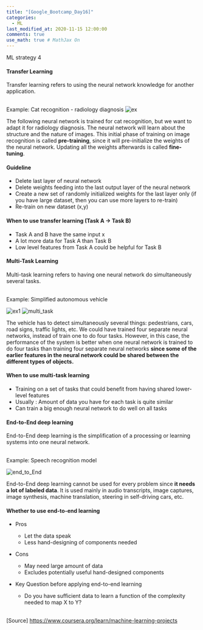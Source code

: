```yaml
---
title: "[Google_Bootcamp_Day16]"
categories: 
  - ML
last_modified_at: 2020-11-15 12:00:00
comments: true
use_math: true # MathJax On
---
```

ML strategy 4

#### Transfer Learning
Transfer learning refers to using the neural network knowledge for another application. <br><br>

Example: Cat recognition - radiology diagnosis 
![ex](https://user-images.githubusercontent.com/62474292/101225836-e7cf7980-36d5-11eb-9354-bd7b2b336312.png)

The following neural network is trained for cat recognition, but we want to adapt it for radiology diagnosis. The neural network will learn about the structure and the nature of images. This initial phase of training on image recognition is called **pre-training**, since it will pre-initialize the weights of the neural network. Updating all the weights afterwards is called **fine-tuning**.

#### Guideline
- Delete last layer of neural network
- Delete weights feeding into the last output layer of the neural network
- Create a new set of randomly initialized weights for the last layer only (if you have large dataset, then you can use more layers to re-train)
- Re-train on new dataset (x,y)

#### When to use transfer learning (Task A -> Task B)
- Task A and B have the same input x
- A lot more data for Task A than Task B
- Low level features from Task A could be helpful for Task B

#### Multi-Task Learning
Multi-task learning refers to having one neural network do simultaneously several tasks. <br><br>

Example: Simplified autonomous vehicle

![ex1](https://user-images.githubusercontent.com/62474292/101233402-15c7b480-36fc-11eb-8326-9c0d6238f0f9.png)
![multi_task](https://user-images.githubusercontent.com/62474292/101233399-13fdf100-36fc-11eb-9545-5058134d4807.png)

The vehicle has to detect simultaneously several things: pedestrians, cars, road signs, traffic lights, etc. We could have trained four separate neural networks, instead of train one to do four tasks. However, in this case, the performance of the system is better when one neural network is trained to do four tasks than training four separate neural networks **since some of the earlier features in the neural network could be shared between the different types of objects.**

#### When to use multi-task learning
- Training on a set of tasks that could benefit from having shared lower-level features
- Usually : Amount of data you have for each task is quite similar
- Can train a big enough neural network to do well on all tasks

#### End-to-End deep learning

End-to-End deep learning is the simplification of a processing or learning systems into one neural network. <br><br>

Example: Speech recognition model

![end_to_End](https://user-images.githubusercontent.com/62474292/101233401-152f1e00-36fc-11eb-9d4c-fb9c9af7451b.png)

End-to-End deep learning cannot be used for every problem since **it needs a lot of labeled data**. It is used mainly in audio transcripts, image captures, image synthesis, machine translation, steering in self-driving cars, etc.

#### Whether to use end-to-end learning

- Pros
  - Let the data speak
  - Less hand-designing of components needed
- Cons
  - May need large amount of data
  - Excludes potentially useful hand-designed components
  
- Key Question before applying end-to-end learning
  - Do you have sufficient data to learn a function of the complexity needed to map X to Y? <br> <br>


[Source] https://www.coursera.org/learn/machine-learning-projects
